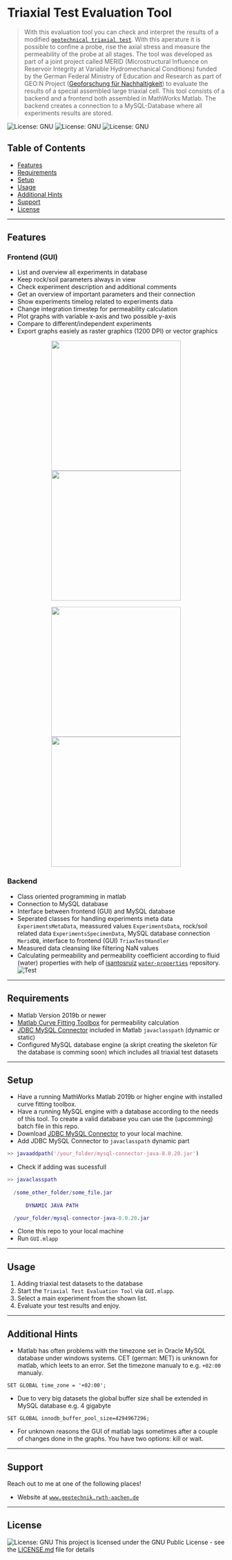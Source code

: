 # Triaxial Test Evaluation Tool

> With this evaluation tool you can check and interpret the results of a modified <a href="https://en.wikipedia.org/wiki/Triaxial_shear_test" target="_blank">`geotechnical triaxial test`</a>. With this aperature it is possible to confine a probe, rise the axial stress and measure the permeability of the probe at all stages. The tool was developed as part of a joint project called MERID (Microstructural Influence on Reservoir Integrity at Variable Hydromechanical Conditions) funded by the German Federal Ministry of Education and Research as part of GEO:N Project ([Geoforschung für Nachhaltigkeit](https://www.bmbf.de/de/geoforschung-2398.html)) to evaluate the results of a special assembled large triaxial cell. This tool consists of a backend and a frontend both assembled in MathWorks Matlab. The backend creates a connection to a MySQL-Database where all experiments results are stored.

![License: GNU](https://img.shields.io/github/license/froido/merid_triaxial_data_analysis)
![License: GNU](https://img.shields.io/github/release-date/froido/merid_triaxial_data_analysis)
![License: GNU](https://img.shields.io/github/v/release/froido/merid_triaxial_data_analysis)


## Table of Contents

- [Features](#features)
- [Requirements](#requirements)
- [Setup](#setup)
- [Usage](#usage)
- [Additional Hints](#additional_hints)
- [Support](#support)
- [License](#license)

---

## Features

### Frontend (GUI)

 - List and overview all experiments in database
 - Keep rock/soil parameters always in view
 - Check experiment description and additional comments
 - Get an overview of important parameters and their connection
 - Show experiments timelog related to experiments data
 - Change integration timestep for permeability calculation
 - Plot graphs with variable x-axis and two possible y-axis
 - Compare to different/independent experiments
 - Export graphs easiely as raster graphics (1200 DPI) or vector graphics

<p align="center">
  <img src = "https://github.com/froido/merid_triaxial_data_analysis/blob/master/sample/experiments_list.png" width=300> <img src = "https://github.com/froido/merid_triaxial_data_analysis/blob/master/sample/data_overview.png" width=300>
</p><p align="center">
  <img src = "https://github.com/froido/merid_triaxial_data_analysis/blob/master/sample/data_vs_timelog.png" width=300> <img src = "https://github.com/froido/merid_triaxial_data_analysis/blob/master/sample/comparison.png" width=300>
</p>
 

### Backend

 - Class oriented programming in matlab
 - Connection to MySQL database
 - Interface between frontend (GUI) and MySQL database
 - Seperated classes for handling experiments meta data `ExperimentsMetaData`, meassured values `ExperimentsData`, rock/soil related data `ExperimentsSpecimenData`, MySQL database connection `MeridDB`, interface to frontend (GUI) `TriaxTestHandler`
 - Measured data cleansing like filtering NaN values
 - Calculating permeability and permeability coefficient according to fluid (water) properties with help of <a href="https://github.com/isantosruiz" target="_blank">isantosruiz</a> <a href="https://github.com/isantosruiz/water-properties" target="_blank">`water-properties`</a> repository.
 ![Test](https://img.shields.io/github/license/isantosruiz/water-properties)


---

## Requirements

 - Matlab Version 2019b or newer
 - [Matlab Curve Fitting Toolbox](https://de.mathworks.com/products/curvefitting.html) for permeability calculation
 - [JDBC MySQL Connector](https://dev.mysql.com/doc/connector-j/8.0/en/) included in Matlab `javaclasspath` (dynamic or static)
 - Configured MySQL database engine (a skript creating the skeleton für the database is comming soon) which includes all triaxial test datasets
 
 ---
 
## Setup

 - Have a running MathWorks Matlab 2019b or higher engine with installed curve fitting toolbox.
 - Have a running MySQL engine with a database according to the needs of this tool. To create a valid database you can use the (upcomming) batch file in this repo.
 - Download [JDBC MySQL Connector](https://dev.mysql.com/doc/connector-j/8.0/en/) to your local machine.
 - Add JDBC MySQL Connector to `javaclasspath` dynamic part
  ```matlab
  >> javaaddpath('/your_folder/mysql-connector-java-8.0.20.jar')
  ```
 - Check if adding was sucessfull
  ```matlab
  >> javaclasspath
    
    /some_other_folder/some_file.jar
    
        DYNAMIC JAVA PATH

    /your_folder/mysql-connector-java-8.0.20.jar
  ```
 - Clone this repo to your local machine
 - Run `GUI.mlapp`
 

---

## Usage

1. Adding triaxial test datasets to the database
2. Start the `Triaxial Test Evaluation Tool` via `GUI.mlapp`.
3. Select a main experiment from the shown list.
4. Evaluate your test results and enjoy.

---

## Additional Hints

 - Matlab has often problems with the timezone set in Oracle MySQL database under windows systems. CET (german: MET) is unknown for matlab, which leets to an error. Set the timezone manualy to e.g. `+02:00` manualy.
 ```mysql
 SET GLOBAL time_zone = '+02:00';
 ```
 - Due to very big datasets the global buffer size shall be extended in MySQL database e.g. 4 gigabyte
 ```mysql
 SET GLOBAL innodb_buffer_pool_size=4294967296;
 ```
 - For unknown reasons the GUI of matlab lags sometimes after a couple of changes done in the graphs. You have two options: kill or wait.

---

## Support

Reach out to me at one of the following places!

- Website at <a href="http://www.geotechnik.rwth-aachen.de/index.php?section=Biebricher_en" target="_blank">`www.geotechnik.rwth-aachen.de`</a>

---

## License

![License: GNU](https://img.shields.io/github/license/froido/merid_triaxial_data_analysis)
This project is licensed under the GNU Public License - see the [LICENSE.md](LICENSE.md) file for details

